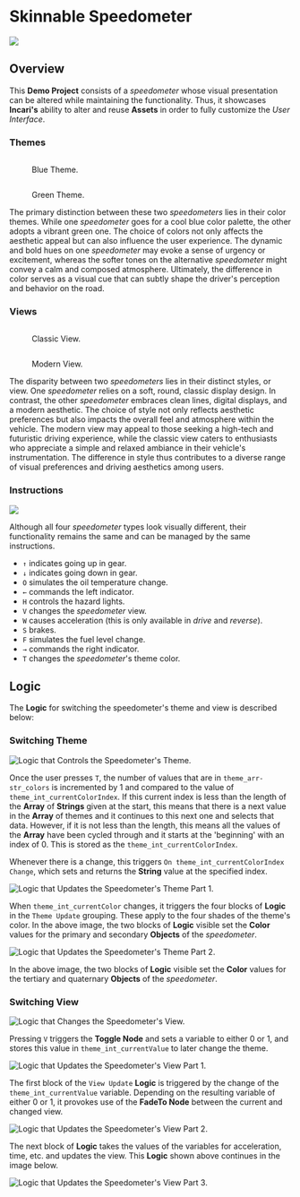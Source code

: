 # Skinnable Speedometer

![](../.gitbook/assets/demoskinnable/greenmodern.png)

## Overview

This **Demo Project** consists of a *speedometer* whose visual presentation can be altered while maintaining the functionality. Thus, it showcases **Incari's** ability to alter and reuse **Assets** in order to fully customize the *User Interface*.

### Themes

<div>
<figure><img src="../.gitbook/assets/demoskinnable/bluetheme.png" alt=""><figcaption><p>Blue Theme.</p></figcaption></figure>
<figure><img src="../.gitbook/assets/demoskinnable/greentheme.png" alt=""><figcaption><p>Green Theme.</p></figcaption></figure>
</div>

The primary distinction between these two *speedometers* lies in their color themes. While one *speedometer* goes for a cool blue color palette, the other adopts a vibrant green one. The choice of colors not only affects the aesthetic appeal but can also influence the user experience. The dynamic and bold hues on one *speedometer* may evoke a sense of urgency or excitement, whereas the softer tones on the alternative *speedometer* might convey a calm and composed atmosphere. Ultimately, the difference in color serves as a visual cue that can subtly shape the driver's perception and behavior on the road.


### Views

<div>
<figure><img src="../.gitbook/assets/demoskinnable/bluetheme.png" alt=""><figcaption><p>Classic View.</p></figcaption></figure>
<figure><img src="../.gitbook/assets/demoskinnable/bluemodern.png" alt=""><figcaption><p>Modern View.</p></figcaption></figure>
</div>


The disparity between two *speedometers* lies in their distinct styles, or view. One *speedometer* relies on a soft, round, classic display design. In contrast, the other *speedometer* embraces clean lines, digital displays, and a modern aesthetic. The choice of style not only reflects aesthetic preferences but also impacts the overall feel and atmosphere within the vehicle. The modern view may appeal to those seeking a high-tech and futuristic driving experience, while the classic view caters to enthusiasts who appreciate a simple and relaxed ambiance in their vehicle's instrumentation. The difference in style thus contributes to a diverse range of visual preferences and driving aesthetics among users.

### Instructions

![](../.gitbook/assets/demoskinnable/instructions.png)

Although all four *speedometer* types look visually different, their functionality remains the same and can be managed by the same instructions. 

* `↑` indicates going up in gear.
* `↓` indicates going down in gear.
* `O` simulates the oil temperature change.
* `←` commands the left indicator.
* `H` controls the hazard lights.
* `V` changes the *speedometer* view.
* `W` causes acceleration (this is only available in *drive* and *reverse*).
* `S` brakes.
* `F` simulates the fuel level change.
* `→` commands the right indicator.
* `T` changes the *speedometer*'s theme color.

## Logic

The **Logic** for switching the speedometer's theme and view is described below:

### Switching Theme

![Logic that Controls the Speedometer's Theme.](../.gitbook/assets/controlthemeimage.png)

Once the user presses `T`, the number of values that are in `theme_arr-str_colors` is incremented by 1 and compared to the value of `theme_int_currentColorIndex`. If this current index is less than the length of the **Array** of **Strings** given at the start, this means that there is a next value in the **Array** of themes and it continues to this next one and selects that data. However, if it is not less than the length, this means all the values of the **Array** have been cycled through and it starts at the 'beginning' with an index of 0. This is stored as the `theme_int_currentColorIndex`.  

Whenever there is a change, this triggers `On theme_int_currentColorIndex Change`, which sets and returns the **String** value at the specified index. 

![Logic that Updates the Speedometer's Theme Part 1.](../.gitbook/assets/themeupdate1.png)

When `theme_int_currentColor` changes, it triggers the four blocks of **Logic** in the `Theme Update` grouping. These apply to the four shades of the theme's color. In the above image, the two blocks of **Logic** visible set the **Color** values for the primary and secondary **Objects** of the *speedometer*.

![Logic that Updates the Speedometer's Theme Part 2.](../.gitbook/assets/themeupdate2.png)

In the above image, the two blocks of **Logic** visible set the **Color** values for the tertiary and quaternary **Objects** of the *speedometer*. 

### Switching View

![Logic that Changes the Speedometer's View.](../.gitbook/assets/controlviewimage.png)

Pressing `V` triggers the **Toggle Node** and sets a variable to either 0 or 1, and stores this value in `theme_int_currentValue` to later change the theme. 

![Logic that Updates the Speedometer's View Part 1.](../.gitbook/assets/viewupdate3.png)

The first block of the `View Update` **Logic** is triggered by the change of the `theme_int_currentValue` variable. Depending on the resulting variable of either 0 or 1, it provokes use of the **FadeTo Node** between the current and changed view.

![Logic that Updates the Speedometer's View Part 2.](../.gitbook/assets/viewupdate4.png)

The next block of **Logic** takes the values of the variables for acceleration, time, etc. and updates the view. This **Logic** shown above continues in the image below. 

![Logic that Updates the Speedometer's View Part 3.](../.gitbook/assets/viewupdate5.png)
